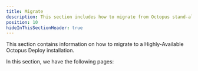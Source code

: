 ```yaml
---
title: Migrate
description: This section includes how to migrate from Octopus stand-alone setup to High Availability
position: 10
hideInThisSectionHeader: true
---
```


This section contains information on how to migrate to a Highly-Available Octopus Deploy installation.

In this section, we have the following pages:
